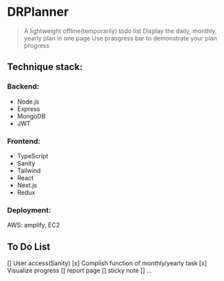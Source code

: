 # DRPlanner
> A lightweight offline(temporarily) todo list
> Display the daily, monthly, yearly plan in one page
>Use praogress bar to demonstrate your plan progress 


## Technique stack:
### Backend:
- Node.js
- Express
- MongoDB
- JWT

### Frontend:
- TypeScript
- Sanity
- Tailwind
- React
- Next.js
- Redux

### Deployment:
AWS: amplify, EC2

## To Do List
[] User access(Sanity)
[x] Complish function of monthly/yearly task
[x] Visualize progress
[] report page
[] sticky note
[] ... 

